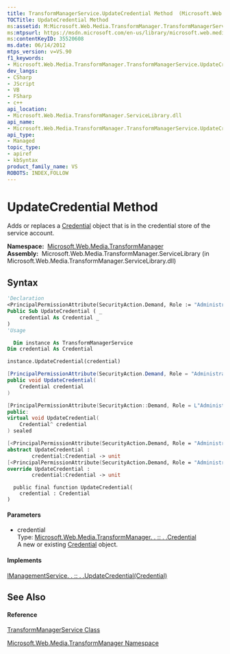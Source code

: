 ```yaml
---
title: TransformManagerService.UpdateCredential Method  (Microsoft.Web.Media.TransformManager)
TOCTitle: UpdateCredential Method
ms:assetid: M:Microsoft.Web.Media.TransformManager.TransformManagerService.UpdateCredential(Microsoft.Web.Media.TransformManager.Credential)
ms:mtpsurl: https://msdn.microsoft.com/en-us/library/microsoft.web.media.transformmanager.transformmanagerservice.updatecredential(v=VS.90)
ms:contentKeyID: 35520608
ms.date: 06/14/2012
mtps_version: v=VS.90
f1_keywords:
- Microsoft.Web.Media.TransformManager.TransformManagerService.UpdateCredential
dev_langs:
- CSharp
- JScript
- VB
- FSharp
- c++
api_location:
- Microsoft.Web.Media.TransformManager.ServiceLibrary.dll
api_name:
- Microsoft.Web.Media.TransformManager.TransformManagerService.UpdateCredential
api_type:
- Managed
topic_type:
- apiref
- kbSyntax
product_family_name: VS
ROBOTS: INDEX,FOLLOW
---
```


# UpdateCredential Method

Adds or replaces a [Credential](credential-class-microsoft-web-media-transformmanager.md) object that is in the credential store of the service account.

**Namespace:**  [Microsoft.Web.Media.TransformManager](microsoft-web-media-transformmanager-namespace.md)  
**Assembly:**  Microsoft.Web.Media.TransformManager.ServiceLibrary (in Microsoft.Web.Media.TransformManager.ServiceLibrary.dll)

## Syntax

``` vb
'Declaration
<PrincipalPermissionAttribute(SecurityAction.Demand, Role := "Administrators")> _
Public Sub UpdateCredential ( _
    credential As Credential _
)
'Usage

  Dim instance As TransformManagerService
Dim credential As Credential

instance.UpdateCredential(credential)
```

``` csharp
[PrincipalPermissionAttribute(SecurityAction.Demand, Role = "Administrators")]
public void UpdateCredential(
    Credential credential
)
```

``` c++
[PrincipalPermissionAttribute(SecurityAction::Demand, Role = L"Administrators")]
public:
virtual void UpdateCredential(
    Credential^ credential
) sealed
```

``` fsharp
[<PrincipalPermissionAttribute(SecurityAction.Demand, Role = "Administrators")>]
abstract UpdateCredential : 
        credential:Credential -> unit 
[<PrincipalPermissionAttribute(SecurityAction.Demand, Role = "Administrators")>]
override UpdateCredential : 
        credential:Credential -> unit 
```

``` jscript
  public final function UpdateCredential(
    credential : Credential
)
```

#### Parameters

  - credential  
    Type: [Microsoft.Web.Media.TransformManager. . :: . .Credential](credential-class-microsoft-web-media-transformmanager.md)  
    A new or existing [Credential](credential-class-microsoft-web-media-transformmanager.md) object.  

#### Implements

[IManagementService. . :: . .UpdateCredential(Credential)](imanagementservice-updatecredential-method-microsoft-web-media-transformmanager.md)  

## See Also

#### Reference

[TransformManagerService Class](transformmanagerservice-class-microsoft-web-media-transformmanager.md)

[Microsoft.Web.Media.TransformManager Namespace](microsoft-web-media-transformmanager-namespace.md)

